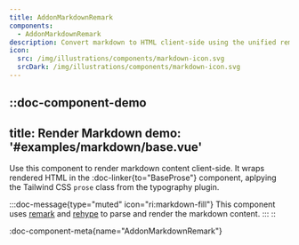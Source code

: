 ```yaml
---
title: AddonMarkdownRemark
components: 
  - AddonMarkdownRemark
description: Convert markdown to HTML client-side using the unified remak/rehype and shiki. Use the built-in component to render markdown content.
icon:
  src: /img/illustrations/components/markdown-icon.svg
  srcDark: /img/illustrations/components/markdown-icon.svg
---
```



::doc-component-demo
---
title: Render Markdown
demo: '#examples/markdown/base.vue'
---
Use this component to render markdown content client-side.
It wraps rendered HTML in the :doc-linker{to="BaseProse"} component, aplpying the Tailwind CSS <code>prose</code> class from the typography plugin.

:::doc-message{type="muted" icon="ri:markdown-fill"}
This component uses [remark](https://github.com/remarkjs/remark) and [rehype](https://github.com/rehypejs/rehype) 
to parse and render the markdown content.
:::
::

:doc-component-meta{name="AddonMarkdownRemark"}
